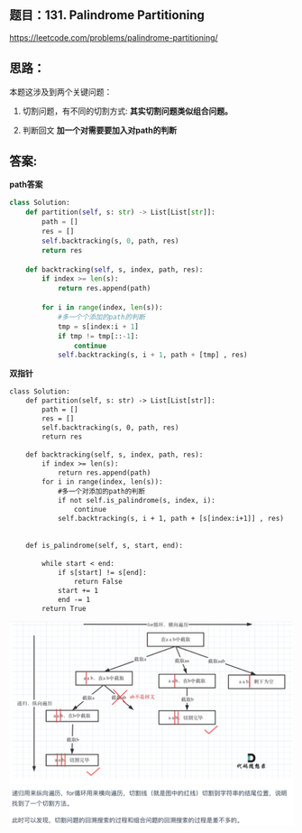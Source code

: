 ## 题目：131. Palindrome Partitioning

https://leetcode.com/problems/palindrome-partitioning/

## 思路：

本题这涉及到两个关键问题：

1. 切割问题，有不同的切割方式: **其实切割问题类似组合问题。**

3. 判断回文 **加一个对需要要加入对path的判断**


## 答案:
**path答案**
```python
class Solution:
    def partition(self, s: str) -> List[List[str]]:
        path = []
        res = []
        self.backtracking(s, 0, path, res)
        return res
        
    def backtracking(self, s, index, path, res):
        if index >= len(s):
            return res.append(path)

        for i in range(index, len(s)):
            #多一个个添加的path的判断
            tmp = s[index:i + 1]
            if tmp != tmp[::-1]:
                continue
            self.backtracking(s, i + 1, path + [tmp] , res)
```
**双指针**
```
class Solution:
    def partition(self, s: str) -> List[List[str]]:
        path = []
        res = []
        self.backtracking(s, 0, path, res)
        return res
        
    def backtracking(self, s, index, path, res):
        if index >= len(s):
            return res.append(path)
        for i in range(index, len(s)):
            #多一个对添加的path的判断
            if not self.is_palindrome(s, index, i):
                continue
            self.backtracking(s, i + 1, path + [s[index:i+1]] , res)
            

    def is_palindrome(self, s, start, end):
        
        while start < end:
            if s[start] != s[end]:
                return False
            start += 1
            end -= 1
        return True
```         
![a](https://github.com/SSRRBB/Leetcode/blob/main/Images/406.png)
